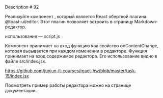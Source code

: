 Description # 92

Реализуйте компонент <MarkdownEditor />, который является React оберткой 
плагина @toast-ui/editor. Этот плагин позволяет встроить в страницу 
Markdown-редактор.

использование — script.js

Компонент принимает на вход функцию как свойство onContentChange, которая 
вызывается при каждом изменении в редакторе. Функция принимает на вход 
содержимое редактора. Его использование видно в файле src/index.jsx.

https://github.com/junjun-it-courses/react-hw/blob/master/task-15/index.jsx

Посмотреть пример работы редактора можно на странице документации.